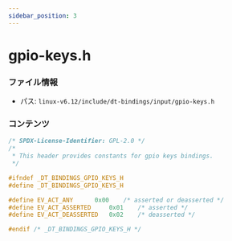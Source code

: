 ```yaml
---
sidebar_position: 3
---
```

# gpio-keys.h

### ファイル情報

- パス: `linux-v6.12/include/dt-bindings/input/gpio-keys.h`

### コンテンツ

```h
/* SPDX-License-Identifier: GPL-2.0 */
/*
 * This header provides constants for gpio keys bindings.
 */

#ifndef _DT_BINDINGS_GPIO_KEYS_H
#define _DT_BINDINGS_GPIO_KEYS_H

#define EV_ACT_ANY		0x00	/* asserted or deasserted */
#define EV_ACT_ASSERTED		0x01	/* asserted */
#define EV_ACT_DEASSERTED	0x02	/* deasserted */

#endif /* _DT_BINDINGS_GPIO_KEYS_H */

```
